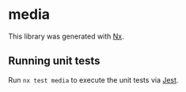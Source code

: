 # media

This library was generated with [Nx](https://nx.dev).

## Running unit tests

Run `nx test media` to execute the unit tests via [Jest](https://jestjs.io).

